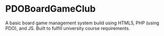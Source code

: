 # PDOBoardGameClub
A basic board game management system build using HTML5, PHP (using PDO), and JS. Built to fulfill university course requirements.
